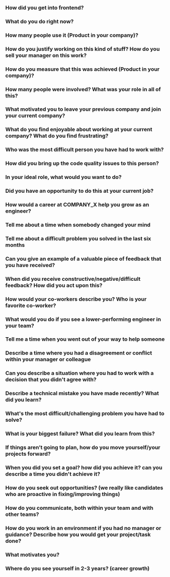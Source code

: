 ### How did you get into frontend?
### What do you do right now?
### How many people use it (Product in your company)?
### How do you justify working on this kind of stuff? How do you sell your manager on this work?
### How do you measure that this was achieved (Product in your company)?
### How many people were involved? What was your role in all of this?
### What motivated you to leave your previous company and join your current company?
### What do you find enjoyable about working at your current company? What do you find frustrating?
### Who was the most difficult person you have had to work with?
### How did you bring up the code quality issues to this person?
### In your ideal role, what would you want to do?
### Did you have an opportunity to do this at your current job?
### How would a career at COMPANY_X help you grow as an engineer?
### Tell me about a time when somebody changed your mind
### Tell me about a difficult problem you solved in the last six months
### Can you give an example of a valuable piece of feedback that you have received?
### When did you receive constructive/negative/difficult feedback? How did you act upon this?
### How would your co-workers describe you? Who is your favorite co-worker?
### What would you do if you see a lower-performing engineer in your team?
### Tell me a time when you went out of your way to help someone
### Describe a time where you had a disagreement or conflict within your manager or colleague
### Can you describe a situation where you had to work with a decision that you didn't agree with?
### Describe a technical mistake you have made recently? What did you learn?
### What's the most difficult/challenging problem you have had to solve?
### What is your biggest failure? What did you learn from this?
### If things aren’t going to plan, how do you move yourself/your projects forward?
### When you did you set a goal? how did you achieve it? can you describe a time you didn't achieve it?
### How do you seek out opportunities? (we really like candidates who are proactive in fixing/improving things)
### How do you communicate, both within your team and with other teams?
### How do you work in an environment if you had no manager or guidance? Describe how you would get your project/task done?
### What motivates you?
### Where do you see yourself in 2-3 years? (career growth)
